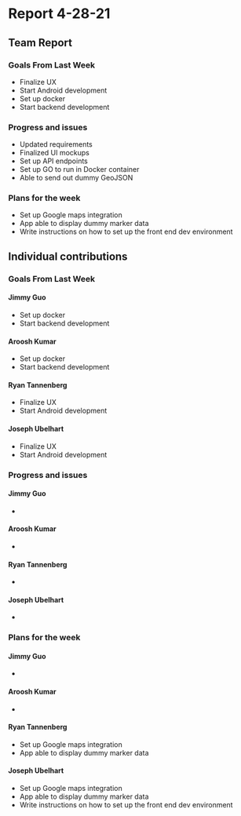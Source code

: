 # Report 4-28-21

## Team Report

### Goals From Last Week

- Finalize UX
- Start Android development
- Set up docker
- Start backend development

### Progress and issues
- Updated requirements
- Finalized UI mockups
- Set up API endpoints
- Set up GO to run in Docker container
- Able to send out dummy GeoJSON

### Plans for the week

- Set up Google maps integration
- App able to display dummy marker data
- Write instructions on how to set up the front end dev environment

## Individual contributions

### Goals From Last Week

#### Jimmy Guo
- Set up docker
- Start backend development

#### Aroosh Kumar
- Set up docker
- Start backend development

#### Ryan Tannenberg
- Finalize UX
- Start Android development

#### Joseph Ubelhart
- Finalize UX
- Start Android development

### Progress and issues

#### Jimmy Guo
- 

#### Aroosh Kumar
- 

#### Ryan Tannenberg
- 

#### Joseph Ubelhart
- 

### Plans for the week

#### Jimmy Guo
- 

#### Aroosh Kumar
-

#### Ryan Tannenberg
- Set up Google maps integration
- App able to display dummy marker data

#### Joseph Ubelhart
- Set up Google maps integration
- App able to display dummy marker data
- Write instructions on how to set up the front end dev environment
